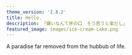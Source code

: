 ```yaml
---
theme_version: '2.8.2'
title: Hello.
description: 「嫌いなんて序の口　そう思うと楽だし」
featured_image: images/ice-cream-cake.png
---
```

A paradise far removed from the hubbub of life.